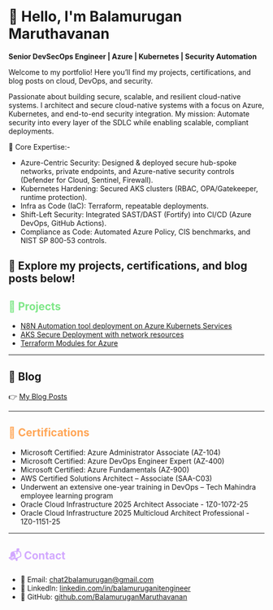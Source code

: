 # 👋 Hello, I'm Balamurugan Maruthavanan  

**Senior DevSecOps Engineer | Azure | Kubernetes | Security Automation**  

Welcome to my portfolio! Here you’ll find my projects, certifications, and blog posts on cloud, DevOps, and security.

Passionate about building secure, scalable, and resilient cloud-native systems. I architect and secure cloud-native systems with a focus on Azure, Kubernetes, and end-to-end security integration. My mission: Automate security into every layer of the SDLC while enabling scalable, compliant deployments.

🔹 Core Expertise:-
  - Azure-Centric Security: Designed & deployed secure hub-spoke networks, private endpoints, and Azure-native security controls (Defender for Cloud, Sentinel, Firewall).
  - Kubernetes Hardening: Secured AKS clusters (RBAC, OPA/Gatekeeper, runtime protection).
  - Infra as Code (IaC): Terraform, repeatable deployments.
  - Shift-Left Security: Integrated SAST/DAST (Fortify) into CI/CD (Azure DevOps, GitHub Actions).
  - Compliance as Code: Automated Azure Policy, CIS benchmarks, and NIST SP 800-53 controls. 

📌 Explore my projects, certifications, and blog posts below!
---

## <span style="color: #7ee787">🚀 Projects</span>
- [N8N Automation tool deployment on Azure Kubernets Services](https://github.com/BalamuruganMaruthavanan/n8n-Automation-Deployment-on-Azure-Kubernetes-Service)  
- [AKS Secure Deployment with network resources](https://github.com/BalamuruganMaruthavanan/AKS-cluster-with-network-resources)  
- [Terraform Modules for Azure](https://github.com/BalamuruganMaruthavanan/AKS-cluster-with-network-resources)  

---

## 📝 Blog
👉 [My Blog Posts](https://www.linkedin.com/in/balamuruganitengineer/recent-activity/articles/)  

---

## <span style="color: #ffa657">📜 Certifications</span>
- Microsoft Certified: Azure Administrator Associate (AZ-104)
- Microsoft Certified: Azure DevOps Engineer Expert (AZ-400)
- Microsoft Certified: Azure Fundamentals (AZ-900)
- AWS Certified Solutions Architect – Associate (SAA-C03)
- Underwent an extensive one-year training in DevOps – Tech Mahindra employee learning program
- Oracle Cloud Infrastructure 2025 Architect Associate - 1Z0-1072-25
- Oracle Cloud Infrastructure 2025 Multicloud Architect Professional - 1Z0-1151-25

---

## <span style="color: #d2a8ff">📬 Contact</span>
- 📧 Email: chat2balamurugan@gmail.com 
- 💼 LinkedIn: [linkedin.com/in/balamuruganitengineer](https://www.linkedin.com/in/balamuruganitengineer/)  
- 🐙 GitHub: [github.com/BalamuruganMaruthavanan](https://github.com/BalamuruganMaruthavanan)
